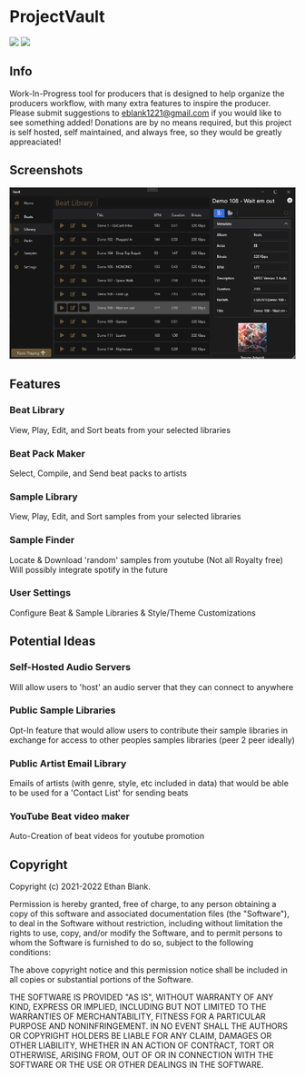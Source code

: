 # ProjectVault
<img src="https://img.shields.io/badge/platform-windows-success.svg"> <img src="https://img.shields.io/badge/version-0.1.5-blue">
## Info
Work-In-Progress tool for producers that is designed to help organize the producers workflow, with many extra features to inspire the producer. Please submit suggestions to eblank1221@gmail.com if you would like to see something added!
Donations are by no means required, but this project is self hosted, self maintained, and always free, so they would be greatly appreaciated!

## Screenshots
![](https://github.com/EBTheKidd/ProjectVault/blob/main/demos/1.png?raw=true)

## Features
### Beat Library
View, Play, Edit, and Sort beats from your selected libraries
### Beat Pack Maker
Select, Compile, and Send beat packs to artists
### Sample Library
View, Play, Edit, and Sort samples from your selected libraries
### Sample Finder
Locate & Download 'random' samples from youtube (Not all Royalty free)
Will possibly integrate spotify in the future
### User Settings
Configure Beat & Sample Libraries & Style/Theme Customizations

## Potential Ideas
### Self-Hosted Audio Servers
Will allow users to 'host' an audio server that they can connect to anywhere
### Public Sample Libraries
Opt-In feature that would allow users to contribute their sample libraries in exchange for access to other peoples samples libraries (peer 2 peer ideally)
### Public Artist Email Library
Emails of artists (with genre, style, etc included in data) that would be able to be used for a 'Contact List' for sending beats
### YouTube Beat video maker
Auto-Creation of beat videos for youtube promotion

## Copyright
Copyright (c) 2021-2022 Ethan Blank.

Permission is hereby granted, free of charge, to any person
obtaining a copy of this software and associated documentation
files (the "Software"), to deal in the Software without
restriction, including without limitation the rights to use,
copy, and/or modify the Software, and to permit persons to whom the
Software is furnished to do so, subject to the following
conditions:

The above copyright notice and this permission notice shall be
included in all copies or substantial portions of the Software.

THE SOFTWARE IS PROVIDED "AS IS", WITHOUT WARRANTY OF ANY KIND,
EXPRESS OR IMPLIED, INCLUDING BUT NOT LIMITED TO THE WARRANTIES
OF MERCHANTABILITY, FITNESS FOR A PARTICULAR PURPOSE AND
NONINFRINGEMENT. IN NO EVENT SHALL THE AUTHORS OR COPYRIGHT
HOLDERS BE LIABLE FOR ANY CLAIM, DAMAGES OR OTHER LIABILITY,
WHETHER IN AN ACTION OF CONTRACT, TORT OR OTHERWISE, ARISING
FROM, OUT OF OR IN CONNECTION WITH THE SOFTWARE OR THE USE OR
OTHER DEALINGS IN THE SOFTWARE.
